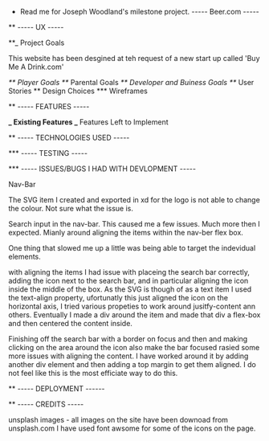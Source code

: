 - Read me for Joseph Woodland's milestone project. ----- Beer.com -----

\*\* ----- UX -----

\*\*\_ Project Goals

This website has been desgined at teh request of a new start up called 'Buy Me A Drink.com'

_** Player Goals
**_ Parental Goals
_** Developer and Buiness Goals
**_ User Stories
\*\* Design Choices
\*\*\* Wireframes

\*\* ----- FEATURES -----

**_ Existing Features
_** Features Left to Implement

\*\* ----- TECHNOLOGIES USED -----

\*\*\* ----- TESTING -----

\*\*\* ----- ISSUES/BUGS I HAD WITH DEVLOPMENT -----

Nav-Bar

The SVG item I created and exported in xd for the logo is not able to change the colour. Not sure what the issue is.

Search input in the nav-bar.
This caused me a few issues. Much more then I expected. Mianly around aligning the items within the nav-ber flex box.

One thing that slowed me up a little was being able to target the indevidual elements.

with aligning the items I had issue with placeing the search bar correctly, adding the icon next to the search bar, and in particular aligning the icon inside the middle of the box. As the SVG is though of as a text item I used the text-align property, ufortunatly this just aligned the icon on the horizontal axis, I tried various propeties to work around jusitfy-content ann others. Eventually I made a div around the item and made that div a flex-box and then centered the content inside.

Finishing off the search bar with a border on focus and then and making clicking on the area around the icon also make the bar focused rasied some more issues with aligning the content. I have worked around it by adding another div element and then adding a top margin to get them aligned. I do not feel like this is the most efficiate way to do this.

\*\* ----- DEPLOYMENT ------

\*\* ----- CREDITS -----

unsplash images - all images on the site have been downoad from unsplash.com
I have used font awsome for some of the icons on the page.
